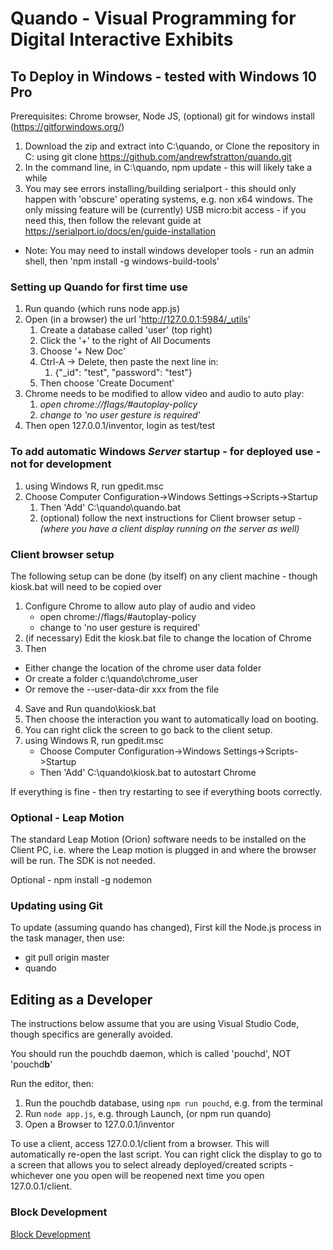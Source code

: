 # Quando - Visual Programming for Digital Interactive Exhibits

## To Deploy in Windows - tested with Windows 10 Pro

Prerequisites: Chrome browser, Node JS, (optional) git for windows install (https://gitforwindows.org/)

1. Download the zip and extract into C:\quando, or Clone the repository in C: using git clone https://github.com/andrewfstratton/quando.git
2. In the command line, in C:\quando, npm update - this will likely take a while
3. You may see errors installing/building serialport - this should only happen with 'obscure' operating systems, e.g. non x64 windows.  The only missing feature will be (currently) USB micro:bit access - if you need this, then follow the relevant guide at https://serialport.io/docs/en/guide-installation
  * Note: You may need to install windows developer tools - run an admin shell, then 'npm install -g windows-build-tools'

### Setting up Quando for first time use

1. Run quando (which runs node app.js)
2. Open (in a browser) the url 'http://127.0.0.1:5984/_utils'
    1. Create a database called 'user' (top right)
    2. Click the '+' to the right of All Documents
    3. Choose '+ New Doc'
    4. Ctrl-A -> Delete, then paste the next line in:
        1. {"_id": "test", "password": "test"}
    5. Then choose 'Create Document'
3. Chrome needs to be modified to allow video and audio to auto play:
    1. _open chrome://flags/#autoplay-policy_
    2. _change to 'no user gesture is required'_
4. Then open 127.0.0.1/inventor, login as test/test

### To add automatic Windows *Server* startup - for deployed use - not for development
1. using Windows R, run gpedit.msc
2. Choose Computer Configuration->Windows Settings->Scripts->Startup
    1. Then 'Add' C:\quando\quando.bat
    2. (optional) follow the next instructions for Client browser setup - *(where you have a client display running on the server as well)*
### Client browser setup
The following setup can be done (by itself) on any client machine - though kiosk.bat will need to be copied over

1. Configure Chrome to allow auto play of audio and video
    * open chrome://flags/#autoplay-policy
    * change to 'no user gesture is required'
2. (if necessary) Edit the kiosk.bat file to change the location of Chrome
3. Then 
  * Either change the location of the chrome user data folder
  * Or create a folder c:\quando\chrome_user
  * Or remove the --user-data-dir xxx from the file
4. Save and Run quando\kiosk.bat
5. Then choose the interaction you want to automatically load on booting.
6. You can right click the screen to go back to the client setup.
7. using Windows R, run gpedit.msc
    * Choose Computer Configuration->Windows Settings->Scripts->Startup
    * Then 'Add' C:\quando\kiosk.bat to autostart Chrome

If everything is fine - then try restarting to see if everything boots correctly.

### Optional - Leap Motion
The standard Leap Motion (Orion) software needs to be installed on the Client PC, i.e. where the Leap motion is plugged in and where the browser will be run. The SDK is not needed.

Optional - npm install -g nodemon

### Updating using Git
To update (assuming quando has changed), First kill the Node.js process in the task manager,
then use:

* git pull origin master
* quando

## Editing as a Developer

The instructions below assume that you are using Visual Studio Code, though specifics are generally avoided.

You should run the pouchdb daemon, which is called 'pouchd', NOT 'pouchd**b**' 

Run the editor, then:
1. Run the pouchdb database, using `npm run pouchd`, e.g. from the terminal
2. Run `node app.js`, e.g. through Launch, (or npm run quando)
3. Open a Browser to 127.0.0.1/inventor

To use a client, access 127.0.0.1/client from a browser. This will automatically re-open the last script. You can right click the display to go to a screen that allows you to select already deployed/created scripts - whichever one you open will be reopened next time you open 127.0.0.1/client.

### Block Development

[Block Development](inventor/README.md)